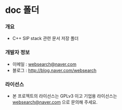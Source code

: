 ﻿# doc 폴더

### 개요

* C++ SIP stack 관련 문서 저장 폴더
 
### 개발자 정보
  
* 이메일 : websearch@naver.com
* 블로그 : http://blog.naver.com/websearch

### 라이선스

* 본 프로젝트의 라이선스는 GPLv3 이고 기업용 라이선스는 websearch@naver.com 으로 문의해 주세요.
